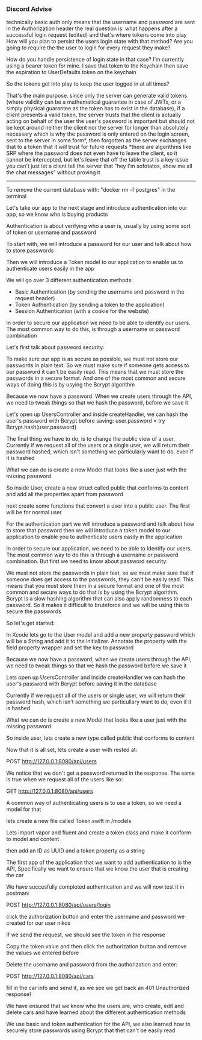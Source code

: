 ### Discord Advise

technically basic auth only means that the username and password are sent in the Authorization header
the real question is: what happens after a successful login request (edited)
and that's where tokens come into play
How will you plan to persist the users login state with that method?
Are you going to require the the user to login for every request they make?

How do you handle persistence of login state in that case?
I’m currently using a bearer token for mine. I save that token to the Keychain then save the expiration to UserDefaults
token on the keychain

So the tokens get into play to keep the user logged in at all times?

That's the main purpose. since only the server can generate valid tokens (where validity can be a mathematical guarantee in case of JWTs, or a simply physical guarantee as the token has to exist in the database), if a client presents a valid token, the server trusts that the client is actually acting on behalf of the user
the user's password is important but should not be kept around neither the client nor the server for longer than absolutely necessary
which is why the password is only entered on the login screen, sent to the server in some form*, then forgotten as the server exchanges that to a token that it will trust for future requests
*there are algorithms like SRP where the password does not even have to leave the client, so it cannot be intercepted, but let's leave that off the table
trust is a key issue
you can't just let a client tell the server that "hey I'm sofotatos, show me all the chat messages" without proving it

--------
To remove the current database with: "docker rm -f postgres" in the terminal

Let's take our app to the next stage and introduce authentication into our app, so we know who is buying products

Authentication is about verifying who a user is, usually by using some sort of token or username and password

To start with, we will introduce a password for our user and talk about how to store passwords 

Then we will introduce a Token model to our application to enable us to authenticate users easily in the app

We will go over 3 different authentication methods:

- Basic Authentication (by sending the username and password in the request header) 
- Token Authentication (by sending a token to the application)
- Session Authentication (with a cookie for the website)

In order to secure our application we need to be able to identify our users. The most common way to do this, is through a username or password combination

Let's first talk about password security:

To make sure our app is as secure as possible, we must not store our passwords in plain text. So we must make sure if someone gets access to our password it can't be easily read. This means that we must store the passwords in a secure format. And one of the most common and secure ways of doing this is by usying the Bcrypt algorithm

Because we now have a password. When we create users through the API, we need to tweak things so that we hash the password, before we save it

Let's open up UsersController and inside createHandler, we can hash the user's password with Bcrypt before saving:
user.password = try Bcrypt.hash(user.password)

The final thing we have to do, is to change the public view of a user, Currently if we request all of the users or a single user, we will return their password hashed, which isn't something we particularly want to do, even if it is hashed

What we can do is create a new Model that looks like a user just with the missing password

So inside User, create a new struct called public that conforms to content and add all the properties apart from password

next create some functions that convert a user into a public user. The first will be for normal user


For the authentication part we will introduce a password and talk about how to store that password then we will introduce a token model to our application to enable you to authenticate users easily in the application

In order to secure our application, we need to be able to identify our users. The most common way to do this is through a username or password combination. But first we need to know about password security:

We must not store the passwords in plain text, so we must make sure that if someone does get access to the passwords, they can't be easily read. This means that you must store them in a secure format and one of the most common and secure ways to do that is by using the Bcrypt algorithm. Bcrypt is a slow hashing algorithm that can also apply randomness to each password. So it makes it difficult to bruteforce and we will be using this to secure the passwords

So let's get started:

In Xcode lets go to the User model and add a new property password which will be a String and add it to the initializer. Annotate the property with the field property wrapper and set the key to password

Because we now have a password, when we create users through the API, we need to tweak things so that we hash the password before we save it

Lets open up UsersController and inside createHandler we can hash the user's password with Bcrypt before saving it in the database

Currently if we request all of the users or single user, we will return their password hash, which isn't something we particullary want to do, even if it is hashed

What we can do is create a new Model that looks like a user just with the missing password

So inside user, lets create a new type called public that conforms to content

Now that it is all set, lets create a user with rested at:

POST http://127.0.0.1:8080/api/users

We notice that we don't get a password returned in the response. The same is true when we request all of the 
users like so:

GET http://127.0.0.1:8080/api/users

A common way of authenticating users is to use a token, so we need a model for that

lets create a new file called Token.swift in /models

Lets import vapor and fluent and create a token class and make it conform to model and content

then add an ID as UUID and a token property as a string

The first app of the application that we want to add authentication to is the API, Specifically we want to ensure that we know the user that is creating the car

We have succesfully completed authentication and we will now test it in postman:

POST http://127.0.0.1:8080/api/users/login

click the authorization button and enter the username and password we created for our user nikos

If we send the request, we should see the token in the response

Copy the token value and then click the authorization button and remove the values we entered before

Delete the username and password from the authorization and enter:

POST http://127.0.0.1:8080/api/cars

fill in the car info and send it, as we see we get back an 401 Unauthorized response!

We have ensured that we know who the users are, who create, edit and delete cars and have learned about the different authentication methods

We use basic and token authentication for the API, we also learned how to securely store passwords using Bcrypt that thet can't be easily read



 






















































